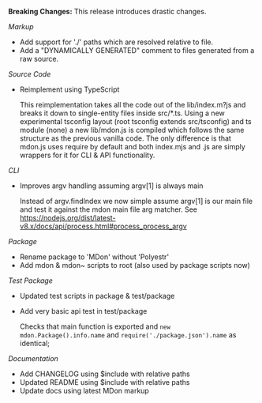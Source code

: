 <!--? `### ${document.name} [public] — October 23, 2017` ?-->
<!--?!-->

**Breaking Changes:** This release introduces drastic changes.

*Markup*
* Add support for './' paths which are resolved relative to file.
* Add a "DYNAMICALLY GENERATED" comment to files generated from a raw source.

*Source Code*

* Reimplement using TypeScript

  This reimplementation takes all the code out of the lib/index.m?js and breaks it down to single-entity files inside src/*.ts. Using a new experimental tsconfig layout (root tsconfig extends src/tsconfig) and ts module (none) a new lib/mdon.js is compiled which follows the same structure as the previous vanilla code. The only difference is that mdon.js uses require by default and both index.mjs and .js are simply wrappers for it for CLI & API functionality.

*CLI*

* Improves argv handling assuming argv[1] is always main

   Instead of argv.findIndex we now simple assume argv[1] is our main file and test it against the mdon main file arg matcher. See https://nodejs.org/dist/latest-v8.x/docs/api/process.html#process_process_argv

*Package*

* Rename package to 'MDon' without 'Polyestr'
* Add mdon & mdon~ scripts to root (also used by package scripts now)

*Test Package*

* Updated test scripts in package & test/package
* Add very basic api test in test/package

  Checks that main function is exported and `new mdon.Package().info.name`
  and `require('./package.json').name` as identical;

*Documentation*

* Add CHANGELOG using $include with relative paths
* Updated README using $include with relative paths
* Update docs using latest MDon markup



